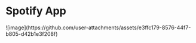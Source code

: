 <h1>Spotify App</h1>
![image](https://github.com/user-attachments/assets/e3ffc179-8576-44f7-b805-d42b1e3f208f)

